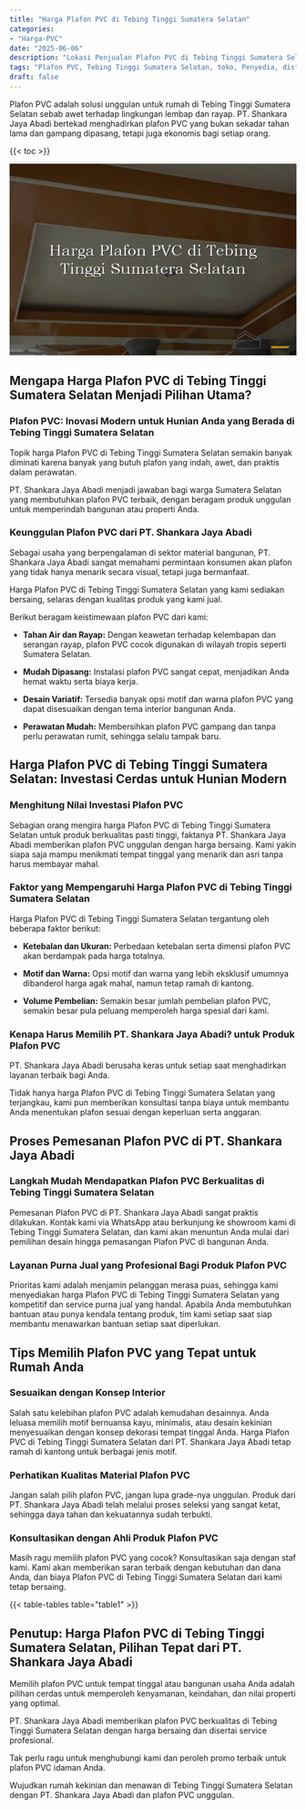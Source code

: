 ```yaml
---
title: "Harga Plafon PVC di Tebing Tinggi Sumatera Selatan"
categories: 
- "Harga-PVC"
date: "2025-06-06"
description: "Lokasi Penjualan Plafon PVC di Tebing Tinggi Sumatera Selatan untuk rumah, perkantoran, dan toko. Panel terbaik, beragam motif, warna modern, dengan layanan penempatan ditangani oleh tim ahli serta kepastian resmi!|Layanan distribusi Plafon PVC di Tebing Tinggi Sumatera Selatan untuk kebutuhan tempat tinggal, office, atau gerai, dengan produk berkualitas dan penempatan oleh tim profesional serta kepastian resmi.|Alternatif Plafon PVC di Tebing Tinggi Sumatera Selatan yang andal bagi rumah, office, serta ritel, bersama produk berkualitas dan penempatan dikerjakan oleh teknisi ahli serta kepastian resmi.|Penyediaan Plafon PVC di Tebing Tinggi Sumatera Selatan bagi hunian, office, dan gerai, beserta panel berkualitas dan instalasi ditangani oleh tenaga ahli berpengalaman, dilengkapi beserta garansi resmi.}"
tags: "Plafon PVC, Tebing Tinggi Sumatera Selatan, toko, Penyedia, distributor"
draft: false
---
```


Plafon PVC adalah solusi unggulan untuk rumah di Tebing Tinggi Sumatera Selatan sebab awet terhadap lingkungan lembap dan rayap. PT. Shankara Jaya Abadi bertekad menghadirkan plafon PVC yang bukan sekadar tahan lama dan gampang dipasang, tetapi juga ekonomis bagi setiap orang.

{{< toc >}}

![Harga Plafon PVC di Tebing Tinggi Sumatera Selatan](/images/Harga-PVC/Harga-Plafon-PVC-di-Tebing-Tinggi-Sumatera-Selatan.png)


## Mengapa Harga Plafon PVC di Tebing Tinggi Sumatera Selatan Menjadi Pilihan Utama?

### Plafon PVC: Inovasi Modern untuk Hunian Anda yang Berada di Tebing Tinggi Sumatera Selatan

Topik harga Plafon PVC di Tebing Tinggi Sumatera Selatan semakin banyak diminati karena banyak yang butuh plafon yang indah, awet, dan praktis dalam perawatan.

PT. Shankara Jaya Abadi menjadi jawaban bagi warga Sumatera Selatan yang membutuhkan plafon PVC terbaik, dengan beragam produk unggulan untuk memperindah bangunan atau properti Anda.

### Keunggulan Plafon PVC dari PT. Shankara Jaya Abadi

Sebagai usaha yang berpengalaman di sektor material bangunan, PT. Shankara Jaya Abadi sangat memahami permintaan konsumen akan plafon yang tidak hanya menarik secara visual, tetapi juga bermanfaat.

Harga Plafon PVC di Tebing Tinggi Sumatera Selatan yang kami sediakan bersaing, selaras dengan kualitas produk yang kami jual.

Berikut beragam keistimewaan plafon PVC dari kami:

- **Tahan Air dan Rayap:** Dengan keawetan terhadap kelembapan dan serangan rayap, plafon PVC cocok digunakan di wilayah tropis seperti Sumatera Selatan.

- **Mudah Dipasang:** Instalasi plafon PVC sangat cepat, menjadikan Anda hemat waktu serta biaya kerja.

- **Desain Variatif:** Tersedia banyak opsi motif dan warna plafon PVC yang dapat disesuaikan dengan tema interior bangunan Anda.

- **Perawatan Mudah:** Membersihkan plafon PVC gampang dan tanpa perlu perawatan rumit, sehingga selalu tampak baru.

## Harga Plafon PVC di Tebing Tinggi Sumatera Selatan: Investasi Cerdas untuk Hunian Modern

### Menghitung Nilai Investasi Plafon PVC

Sebagian orang mengira harga Plafon PVC di Tebing Tinggi Sumatera Selatan untuk produk berkualitas pasti tinggi, faktanya PT. Shankara Jaya Abadi memberikan plafon PVC unggulan dengan harga bersaing. Kami yakin siapa saja mampu menikmati tempat tinggal yang menarik dan asri tanpa harus membayar mahal.

### Faktor yang Mempengaruhi Harga Plafon PVC di Tebing Tinggi Sumatera Selatan

Harga Plafon PVC di Tebing Tinggi Sumatera Selatan tergantung oleh beberapa faktor berikut:

- **Ketebalan dan Ukuran:** Perbedaan ketebalan serta dimensi plafon PVC akan berdampak pada harga totalnya.

- **Motif dan Warna:** Opsi motif dan warna yang lebih eksklusif umumnya dibanderol harga agak mahal, namun tetap ramah di kantong.

- **Volume Pembelian:** Semakin besar jumlah pembelian plafon PVC, semakin besar pula peluang memperoleh harga spesial dari kami.

### Kenapa Harus Memilih PT. Shankara Jaya Abadi? untuk Produk Plafon PVC

PT. Shankara Jaya Abadi berusaha keras untuk setiap saat menghadirkan layanan terbaik bagi Anda.

Tidak hanya harga Plafon PVC di Tebing Tinggi Sumatera Selatan yang terjangkau, kami pun memberikan konsultasi tanpa biaya untuk membantu Anda menentukan plafon sesuai dengan keperluan serta anggaran.

## Proses Pemesanan Plafon PVC di PT. Shankara Jaya Abadi

### Langkah Mudah Mendapatkan Plafon PVC Berkualitas di Tebing Tinggi Sumatera Selatan

Pemesanan Plafon PVC di PT. Shankara Jaya Abadi sangat praktis dilakukan. Kontak kami via WhatsApp atau berkunjung ke showroom kami di Tebing Tinggi Sumatera Selatan, dan kami akan menuntun Anda mulai dari pemilihan desain hingga pemasangan Plafon PVC di bangunan Anda.

### Layanan Purna Jual yang Profesional Bagi Produk Plafon PVC

Prioritas kami adalah menjamin pelanggan merasa puas, sehingga kami menyediakan harga Plafon PVC di Tebing Tinggi Sumatera Selatan yang kompetitif dan service purna jual yang handal. Apabila Anda membutuhkan bantuan atau punya kendala tentang produk, tim kami setiap saat siap membantu menawarkan bantuan setiap saat diperlukan.

## Tips Memilih Plafon PVC yang Tepat untuk Rumah Anda

### Sesuaikan dengan Konsep Interior

Salah satu kelebihan plafon PVC adalah kemudahan desainnya. Anda leluasa memilih motif bernuansa kayu, minimalis, atau desain kekinian menyesuaikan dengan konsep dekorasi tempat tinggal Anda. Harga Plafon PVC di Tebing Tinggi Sumatera Selatan dari PT. Shankara Jaya Abadi tetap ramah di kantong untuk berbagai jenis motif.

### Perhatikan Kualitas Material Plafon PVC

Jangan salah pilih plafon PVC, jangan lupa grade-nya unggulan. Produk dari PT. Shankara Jaya Abadi telah melalui proses seleksi yang sangat ketat, sehingga daya tahan dan kekuatannya sudah terbukti.

### Konsultasikan dengan Ahli Produk Plafon PVC

Masih ragu memilih plafon PVC yang cocok? Konsultasikan saja dengan staf kami. Kami akan memberikan saran terbaik dengan kebutuhan dan dana Anda, dan biaya Plafon PVC di Tebing Tinggi Sumatera Selatan dari kami tetap bersaing.

{{< table-tables table="table1" >}}

## Penutup: Harga Plafon PVC di Tebing Tinggi Sumatera Selatan, Pilihan Tepat dari PT. Shankara Jaya Abadi

Memilih plafon PVC untuk tempat tinggal atau bangunan usaha Anda adalah pilihan cerdas untuk memperoleh kenyamanan, keindahan, dan nilai properti yang optimal.

PT. Shankara Jaya Abadi memberikan plafon PVC berkualitas di Tebing Tinggi Sumatera Selatan dengan harga bersaing dan disertai service profesional.

Tak perlu ragu untuk menghubungi kami dan peroleh promo terbaik untuk plafon PVC idaman Anda.

Wujudkan rumah kekinian dan menawan di Tebing Tinggi Sumatera Selatan dengan PT. Shankara Jaya Abadi dan plafon PVC unggulan.